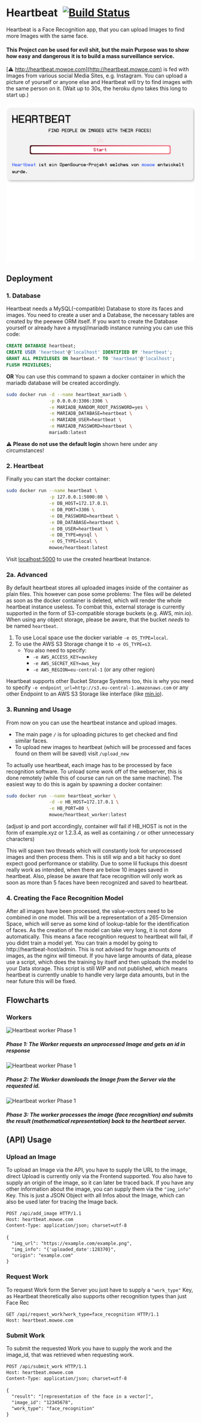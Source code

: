 # Heartbeat &nbsp;[![Build Status](https://travis-ci.com/mowoe/heartbeat.svg?branch=master)](https://travis-ci.com/mowoe/heartbeat)



Heartbeat is a Face Recognition app, that you can upload Images to find more Images with the same face.

#### This Project *__can__* be used for evil shit, but the main Purpose was to show how easy and dangerous it is to build a mass surveillance service.

[:warning: http://heartbeat.mowoe.com](http://heartbeat.mowoe.com) is fed with Images from various social Media Sites, e.g. Instagram. You can upload a picture of yourself or anyone else and Heartbeat will try to find images with the same person on it. (Wait up to 30s, the heroku dyno takes this long to start up.)
<!--
## Play Around
1. Go to [heartbeat.mowoe.com](https://heartbeat.mowoe.com)
2. Click "Start".
3. Upload a Picture of someone, e.g. German chancellor Angela Merkel.
4. Click "Upload".
5. Wait for the results.
-->
<p align="center">
  <img src="https://github.com/mowoe/heartbeat/raw/master/images/use.gif"/>
</p>




## Deployment
### 1. Database
Heartbeat needs a MySQL(-compatible) Database to store its faces and images. You need to create a user and a Database, the necessary tables are created by the peewee ORM itself.
If you want to create the Database yourself or already have a mysql/mariadb instance running you can use this code:
```sql
CREATE DATABASE heartbeat;
CREATE USER 'heartbeat'@'localhost' IDENTIFIED BY 'heartbeat';
GRANT ALL PRIVILEGES ON heartbeat.* TO 'heartbeat'@'localhost';
FLUSH PRIVILEGES;
```
**OR**
You can use this command to spawn a docker container in which the mariadb database will be created accordingly.
```bash
sudo docker run -d --name heartbeat_mariadb \
                -p 0.0.0.0:3306:3306 \
                -e MARIADB_RANDOM_ROOT_PASSWORD=yes \
                -e MARIADB_DATABASE=heartbeat \
                -e MARIADB_USER=heartbeat \
                -e MARIADB_PASSWORD=heartbeat \
                mariadb:latest
```
:warning: **Please do not use the default login** shown here under any circumstances! 

### 2. Heartbeat
Finally you can start the docker container:
```bash
sudo docker run --name heartbeat \
                -p 127.0.0.1:5000:80 \
                -e DB_HOST=172.17.0.1\
                -e DB_PORT=3306 \
                -e DB_PASSWORD=heartbeat \
                -e DB_DATABASE=heartbeat \
                -e DB_USER=heartbeat \
                -e DB_TYPE=mysql \
                -e OS_TYPE=local \
                mowoe/heartbeat:latest
```
Visit [localhost:5000](localhost:5000) to use the created heartbeat Instance.
### 2a. Advanced 
By default heartbeat stores all uploaded images inside of the container as plain files. This however can pose some problems: The files _will_ be deleted as soon as the docker container is deleted, which will render the whole heartbeat instance useless. To combat this, external storage is currently supported in the form of S3-compatible storage buckets (e.g. AWS, min.io).
When using any object storage, please be aware, that the bucket _needs_ to be named `heartbeat`.
1. To use Local space use the docker variable ```-e OS_TYPE=local```. 
2. To use the AWS S3 Storage change it to ```-e OS_TYPE=s3```. 
    * You also need to specify: 
      * ```-e AWS_ACCESS_KEY=awskey```
      * ```-e AWS_SECRET_KEY=aws_key``` 
      * ```-e AWS_REGION=eu-central-1``` (or any other region) 

Heartbeat supports other Bucket Storage Systems too, this is why you need to specify ```-e endpoint_url=http://s3.eu-central-1.amazonaws.com``` or any other Endpoint to an AWS S3 Storage like interface (like [min.io](https://min.io)).

### 3. Running and Usage
From now on you can use the heartbeat instance and upload images. 
* The main page ```/``` is for uploading pictures to get checked and find similar faces.
* To upload new images to heartbeat (which will be processed and faces found on them will be saved) visit ```/upload_new ```

To actually use heartbeat, each image has to be processed by face recognition software. To unload some work off of the webserver, this is done remotely (while this of course can run on the same machine). The easiest way to do this is again by spawning a docker container:
```bash
sudo docker run --name heartbeat_worker \
                -d -e HB_HOST=172.17.0.1 \
                -e HB_PORT=80 \
                mowoe/heartbeat_worker:latest
```
(adjust ip and port accordingly, container *will* fail if HB_HOST is not in the form of example.xyz or 1.2.3.4, as well as containing `/` or other unnecessary characters)

This will spawn two threads which will constantly look for unprocessed images and then process them. This is still wip and a bit hacky so dont expect good performance or stability. Due to some lil fuckups this doesnt really work as intended, when there are below 10 images saved in heartbeat. Also, please be aware that face recognition will only work as soon as more than 5 faces have been recognized and saved to heartbeat.

### 4. Creating the Face Recognition Model
After all images have been processed, the value-vectors need to be combined in one model. This will be a representation of a 265-Dimension Space, which will serve as some kind of lookup-table for the identification of faces. 
As the creation of the model can take very long, it is not done automatically. This means a face recognition request to heartbeat will fail, if you didnt train a model yet. You can train a model by going to http://heartbeat-host/admin. This is not advised for huge amounts of images, as the nginx *will* timeout. If you have large amounts of data, please use a script, which does the training by itself and then uploads the model to your Data storage. This script is still WIP and not published, which means heartbeat is currently unable to handle very large data amounts, but in the near future this will be fixed.

## Flowcharts

### Workers
![Heartbeat worker Phase 1](https://github.com/mowoe/heartbeat/raw/master/images/heartbeat_worker_first_step.png "Logo Title Text 1")

##### Phase 1: The Worker requests an unprocessed Image and gets an id in response

![Heartbeat worker Phase 1](https://github.com/mowoe/heartbeat/raw/master/images/heartbeat_worker_second_step.png "Logo Title Text 1")

##### Phase 2: The Worker downloads the Image from the Server via the requested id.

![Heartbeat worker Phase 1](https://github.com/mowoe/heartbeat/raw/master/images/heartbeat_worker_last_step.png "Logo Title Text 1")

##### Phase 3: The worker processes the image (face recognition) and submits the result (mathematical representation) back to the heartbeat server.

## (API) Usage
### Upload an Image
To upload an Image via the API, you have to supply the URL to the image, direct Upload is currently only via the Frontend supported. You also have to supply an origin of the image, so it can later be traced back. If you have any other information about the image, you can supply them via the ```"img_info"``` Key. This is just a JSON Object with all Infos about the Image, which can also be used later for tracing the Image back.
```http
POST /api/add_image HTTP/1.1
Host: heartbeat.mowoe.com
Content-Type: application/json; charset=utf-8

{
  "img_url": "https://example.com/example.png",
  "img_info": "{'uploaded_date':128370}",
  "origin": "example.com"
}
```
### Request Work
To request Work form the Server you just have to supply a ```"work_type"``` Key, as Heartbeat theoretically also supports other recognition types than just Face Rec
```http
GET /api/request_work?work_type=face_recognition HTTP/1.1
Host: heartbeat.mowoe.com
```
### Submit Work
To submit the requested Work you have to supply the work and the image_id, that was retrieved when requesting work.
```http
POST /api/submit_work HTTP/1.1
Host: heartbeat.mowoe.com
Content-Type: application/json; charset=utf-8

{
  "result": "[representation of the face in a vector]",
  "image_id": "12345678",
  "work_type": "face_recognition"
}
```

